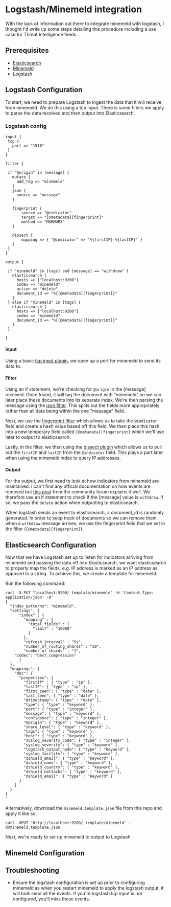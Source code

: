 # Logstash/Minemeld integration

With the lack of information out there to integrate minemeld with logstash, I thought I'd write up some steps detailing this procedure including a use case for Threat Intelligence feeds.

## Prerequisites

 - [Elasticsearch](https://www.elastic.co/products/elasticsearch)
 - [Minemeld](https://www.paloaltonetworks.com/products/secure-the-network/subscriptions/minemeld)
 - [Logstash](https://www.elastic.co/products/logstash)

## Logstash Configuration

To start, we need to prepare Logstash to ingest the data that it will receive from minemeld. We do this using a tcp input. There is some filters we apply to parse the data received and then output into Elasticsearch.
 
### Logstash config
 ```
 input {
  tcp {
    port => "1516"
  }
}

filter {

  if "@origin" in [message] {
    mutate {
      add_tag => "minemeld"
    }
    json {
      source => "message"
    }

    fingerprint {
        source => "@indicator"
        target => "[@metadata][fingerprint]"
        method => "MURMUR3"
    }

    dissect {
        mapping => { "@indicator" => "%{firstIP}-%{lastIP}" }
    }
  }
}

output {

  if "minemeld" in [tags] and [message] == "withdraw" {
    elasticsearch {
      hosts => ["localhost:9200"]
      index => "minemeld"
      action => "delete"
      document_id => "%{[@metadata][fingerprint]}"
    }
  } else if "minemeld" in [tags] {
    elasticsearch {
      hosts => ["localhost:9200"]
      index => "minemeld"
      document_id => "%{[@metadata][fingerprint]}"
    }
  }

}
```
#### Input

Using a basic [tcp input plugin](https://www.elastic.co/guide/en/logstash/current/plugins-inputs-tcp.html), we open up a port for minemeld to send its data to.

#### Filter
Using an if statement, we're checking for `@origin` in the [message] received. Once found, it will tag the document with "minemeld" so we can later place these documents into its separate index. We're then parsing the message using the [json filter](https://www.elastic.co/guide/en/logstash/current/plugins-filters-json.html). This splits out the fields more appropriately rather than all data being within the one "message" field.

Next, we use the [fingerprint filter](https://www.elastic.co/guide/en/logstash/current/plugins-filters-fingerprint.html) which allows us to take the `@indicator` field and create a hash value based off this field. We then place this hash into a new temporary field called `[@metadata][fingerprint]` which we'll use later to output to elasticsearch.

Lastly, in the filter, we then using the [dissect plugin](https://www.elastic.co/guide/en/logstash/current/plugins-filters-dissect.html) which allows us to pull out the `firstIP` and `lastIP` from the `@indicator` field. This plays a part later when using the minemeld index to query IP addresses.

#### Output

For the output, we first need to look at how indicators from minemeld are maintained. I can't find any official documentation on how events are removed but [this post](https://live.paloaltonetworks.com/t5/MineMeld-Discussions/Withdraw-mesage-source/m-p/118969/highlight/true#M438) from the community forum explains it well.
We therefore use an if statement to check if the [message] value is `withdraw`. If so, we pass the `delete` action when outputting to elasticsearch.

When logstash sends an event to elasticsearch, a document_id is randomly generated. In order to keep track of documents so we can remove them when a `withdraw` message arrives, we use the fingerprint field that we set in the filter (`[@metadata][fingerprint]`)

## Elasticsearch Configuration

Now that we have Logstash set up to listen for indicators arriving from minemeld and passing the data off into Elasticsearch, we want elasticsearch to properly map the fields, e.g. IP address is marked as an IP address as opposed to a string.
To achieve this, we create a template for minemeld.

Run the following command:

```
curl -X PUT "localhost:9200/_template/minemeld" -H 'Content-Type: application/json' -d'
{
  "index_patterns": "minemeld",
  "settings": {
      "index" : {
        "mapping" : {
          "total_fields" : {
            "limit" : "10000"
          }
        },
        "refresh_interval" : "5s",
        "number_of_routing_shards" : "30",
        "number_of_shards" : "1",
	"codec": "best_compression"
      }
  },
  "mappings": {
    "doc": {
      "properties": {
		"firstIP" : { "type" : "ip" }, 
		"lastIP": { "type" : "ip" },
		"first_seen": { "type" : "date" },
		"last_seen": { "type" : "date" },
		"@timestamp": { "type" : "date" },
		"type": { "type" : "keyword" },
		"port": { "type" : "integer" },
		"message": { "type" : "keyword" },
		"confidence": { "type" : "integer" },
		"@origin": { "type" : "keyword" },
		"share_level": { "type" : "keyword" },
		"tags": { "type" : "keyword" },
		"host": { "type" : "keyword" },
		"syslog_severity_code": { "type" : "integer" },
		"syslog_severity": { "type" : "keyword" },
		"logstash_output_node": { "type" : "keyword" },
		"syslog_facility": { "type" : "keyword" },
		"dshield_email": { "type" : "keyword" },
		"dshield_name": { "type" : "keyword" },
		"dshield_country": { "type" : "keyword" },
		"dshield_nattacks": { "type" : "keyword" },
		"dshield_email": { "type" : "keyword" }
      }
    }
  }
}
'
```

Alternatively, download the `minemeld.template.json` file from this repo and apply it like so:

```
curl -XPUT 'http://localhost:9200/_template/minemeld' -d@minemeld.template.json
```

Next, we're ready to set up minemeld to output to Logstash

## Minemeld Configuration


## Troubleshooting

 - Ensure the logstash configuration is set up prior to configuring minemeld as when you restart minemeld to apply the logstash output, it will bulk send all the events. If you're logstash tcp input is not configured, you'll miss these events.
